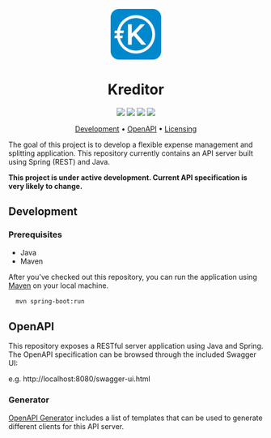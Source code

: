<!-- markdownlint-disable MD041 -->
<p align="center"><img src=".github/kreditor.svg" width="100"></p>
<h1 align="center">
Kreditor
</h1>

<p align="center">
    <a href="https://github.com/mdeheij/kreditor/commits/" title="Last Commit"><img src="https://img.shields.io/github/last-commit/mdeheij/kreditor?style=flat"></a>
    <a href="https://github.com/mdeheij/kreditor/issues" title="Open Issues"><img src="https://img.shields.io/github/issues/mdeheij/kreditor?style=flat"></a>
    <a href="https://github.com/mdeheij/kreditor/blob/main/LICENSE" title="License"><img src="https://img.shields.io/badge/License-MIT-green.svg"></a>
    <a href="https://kreditor.nl/" title="Kreditor website"><img src="https://img.shields.io/website?down_color=red&down_message=offline&label=kreditor.nl&up_color=green&up_message=online&url=https%3A%2F%2Fkreditor.nl"></a>
</p>

<p align="center">
  <a href="#development">Development</a> •
  <a href="#openapi">OpenAPI</a> •
  <a href="./LICENSE">Licensing</a>
</p>

The goal of this project is to develop a flexible expense management and splitting application. This repository currently contains an API server built using Spring (REST) and Java.

**This project is under active development. Current API specification is very likely to change.**

## Development

### Prerequisites
- Java
- Maven

After you've checked out this repository, you can run the application using [Maven](https://maven.apache.org) on your local machine.

```bash
  mvn spring-boot:run
```

## OpenAPI

This repository exposes a RESTful server application using Java and Spring.
The OpenAPI specification can be browsed through the included Swagger UI:

e.g. http://localhost:8080/swagger-ui.html

### Generator

[OpenAPI Generator](https://openapi-generator.tech/docs/generators/) includes a list of templates that can be used to generate different clients for this API server.